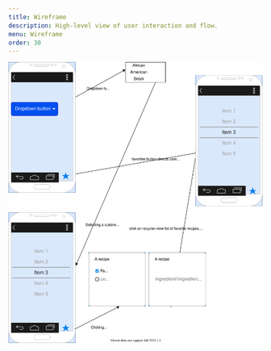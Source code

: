 ```yaml
--- 
title: Wireframe
description: High-level view of user interaction and flow.
menu: Wireframe
order: 30
---
```


[![Wireframe_diagram](images/wireframe-recipe-retreiver.svg)](pdf/wireframe-recipe-retreiver.pdf)